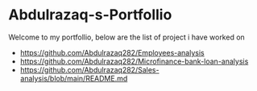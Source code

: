 # Abdulrazaq-s-Portfollio
Welcome to my portfollio, below are the list of project i have worked on
- https://github.com/Abdulrazaq282/Employees-analysis
- https://github.com/Abdulrazaq282/Microfinance-bank-loan-analysis
- https://github.com/Abdulrazaq282/Sales-analysis/blob/main/README.md

